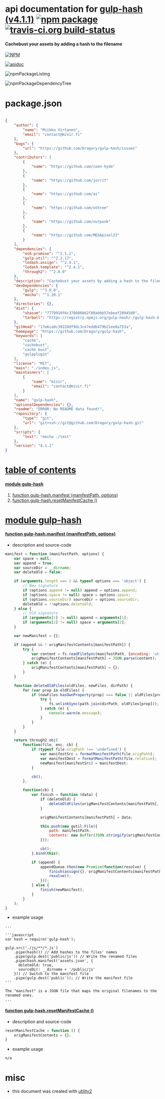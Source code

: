 # api documentation for  [gulp-hash (v4.1.1)](https://github.com/Dragory/gulp-hash)  [![npm package](https://img.shields.io/npm/v/npmdoc-gulp-hash.svg?style=flat-square)](https://www.npmjs.org/package/npmdoc-gulp-hash) [![travis-ci.org build-status](https://api.travis-ci.org/npmdoc/node-npmdoc-gulp-hash.svg)](https://travis-ci.org/npmdoc/node-npmdoc-gulp-hash)
#### Cachebust your assets by adding a hash to the filename

[![NPM](https://nodei.co/npm/gulp-hash.png?downloads=true)](https://www.npmjs.com/package/gulp-hash)

[![apidoc](https://npmdoc.github.io/node-npmdoc-gulp-hash/build/screenCapture.buildNpmdoc.browser._2Fhome_2Ftravis_2Fbuild_2Fnpmdoc_2Fnode-npmdoc-gulp-hash_2Ftmp_2Fbuild_2Fapidoc.html.png)](https://npmdoc.github.io/node-npmdoc-gulp-hash/build/apidoc.html)

![npmPackageListing](https://npmdoc.github.io/node-npmdoc-gulp-hash/build/screenCapture.npmPackageListing.svg)

![npmPackageDependencyTree](https://npmdoc.github.io/node-npmdoc-gulp-hash/build/screenCapture.npmPackageDependencyTree.svg)



# package.json

```json

{
    "author": {
        "name": "Miikka Virtanen",
        "email": "contact@mivir.fi"
    },
    "bugs": {
        "url": "https://github.com/Dragory/gulp-hash/issues"
    },
    "contributors": [
        {
            "name": "https://github.com/coen-hyde"
        },
        {
            "name": "https://github.com/jorrit"
        },
        {
            "name": "https://github.com/ai"
        },
        {
            "name": "https://github.com/othree"
        },
        {
            "name": "https://github.com/outpunk"
        },
        {
            "name": "https://github.com/MEGApixel23"
        }
    ],
    "dependencies": {
        "es6-promise": "^2.1.1",
        "gulp-util": "^2.2.17",
        "lodash.assign": "^2.4.1",
        "lodash.template": "^2.4.1",
        "through2": "^2.0.0"
    },
    "description": "Cachebust your assets by adding a hash to the filename",
    "devDependencies": {
        "gulp": "^3.9.0",
        "mocha": "^1.20.1"
    },
    "directories": {},
    "dist": {
        "shasum": "7779910f6c378686b62f88abbb57ebeef20945d0",
        "tarball": "https://registry.npmjs.org/gulp-hash/-/gulp-hash-4.1.1.tgz"
    },
    "gitHead": "17e6ca0c39228df9dc3ce7eddb479b21ee8a753a",
    "homepage": "https://github.com/Dragory/gulp-hash",
    "keywords": [
        "cache",
        "cachebust",
        "cache bust",
        "gulpplugin"
    ],
    "license": "MIT",
    "main": "./index.js",
    "maintainers": [
        {
            "name": "mivir",
            "email": "contact@mivir.fi"
        }
    ],
    "name": "gulp-hash",
    "optionalDependencies": {},
    "readme": "ERROR: No README data found!",
    "repository": {
        "type": "git",
        "url": "git+ssh://git@github.com/Dragory/gulp-hash.git"
    },
    "scripts": {
        "test": "mocha ./test"
    },
    "version": "4.1.1"
}
```



# <a name="apidoc.tableOfContents"></a>[table of contents](#apidoc.tableOfContents)

#### [module gulp-hash](#apidoc.module.gulp-hash)
1.  [function <span class="apidocSignatureSpan">gulp-hash.</span>manifest (manifestPath, options)](#apidoc.element.gulp-hash.manifest)
1.  [function <span class="apidocSignatureSpan">gulp-hash.</span>resetManifestCache ()](#apidoc.element.gulp-hash.resetManifestCache)



# <a name="apidoc.module.gulp-hash"></a>[module gulp-hash](#apidoc.module.gulp-hash)

#### <a name="apidoc.element.gulp-hash.manifest"></a>[function <span class="apidocSignatureSpan">gulp-hash.</span>manifest (manifestPath, options)](#apidoc.element.gulp-hash.manifest)
- description and source-code
```javascript
manifest = function (manifestPath, options) {
	var space = null;
	var append = true;
	var sourceDir = __dirname;
	var deleteOld = false;

	if (arguments.length === 2 && typeof options === 'object') {
		// New signature
		if (options.append != null) append = options.append;
		if (options.space != null) space = options.space;
		if (options.sourceDir) sourceDir = options.sourceDir;
		deleteOld = !!options.deleteOld;
	} else {
		// Old signature
		if (arguments[1] != null) append = arguments[1];
		if (arguments[2] != null) space = arguments[2];
	}

	var newManifest = {};

	if (append && ! origManifestContents[manifestPath]) {
		try {
			var content = fs.readFileSync(manifestPath, {encoding: 'utf8'});
			origManifestContents[manifestPath] = JSON.parse(content);
		} catch (e) {
			origManifestContents[manifestPath] = {};
		}
	}

	function deleteOldFiles(oldFiles, newFiles, dirPath) {
		for (var prop in oldFiles) {
			if (newFiles.hasOwnProperty(prop) === false || oldFiles[prop] !== newFiles[prop]) {
				try {
					fs.unlinkSync(path.join(dirPath, oldFiles[prop]));
				} catch (e) {
					console.warn(e.message);
				}
			}
		}
	}

	return through2.obj(
		function(file, enc, cb) {
			if (typeof file.origPath !== 'undefined') {
				var manifestSrc = formatManifestPath(file.origPath);
				var manifestDest = formatManifestPath(file.relative);
				newManifest[manifestSrc] = manifestDest;
			}

			cb();
		},

		function(cb) {
			var finish = function (data) {
				if (deleteOld) {
					deleteOldFiles(origManifestContents[manifestPath], data, sourceDir);
				}

				origManifestContents[manifestPath] = data;

				this.push(new gutil.File({
					path: manifestPath,
					contents: new Buffer(JSON.stringify(origManifestContents[manifestPath], undefined, space))
				}));

				cb();
			}.bind(this);

			if (append) {
				appendQueue.then(new Promise(function(resolve) {
					finish(assign({}, origManifestContents[manifestPath], newManifest));
					resolve();
				}));
			} else {
				finish(newManifest);
			}
		}
	);
}
```
- example usage
```shell
...

'''javascript
var hash = require('gulp-hash');

gulp.src('./js/**/*.js')
	.pipe(hash()) // Add hashes to the files' names
	.pipe(gulp.dest('public/js')) // Write the renamed files
	.pipe(hash.manifest('assets.json', {
	  deleteOld: true,
	  sourceDir: __dirname + '/public/js'
	})) // Switch to the manifest file
	.pipe(gulp.dest('public')); // Write the manifest file
'''

The "manifest" is a JSON file that maps the original filenames to the renamed ones.
...
```

#### <a name="apidoc.element.gulp-hash.resetManifestCache"></a>[function <span class="apidocSignatureSpan">gulp-hash.</span>resetManifestCache ()](#apidoc.element.gulp-hash.resetManifestCache)
- description and source-code
```javascript
resetManifestCache = function () {
	origManifestContents = {};
}
```
- example usage
```shell
n/a
```



# misc
- this document was created with [utility2](https://github.com/kaizhu256/node-utility2)
